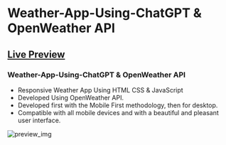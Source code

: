 # Weather-App-Using-ChatGPT & OpenWeather API
## [Live Preview](https://noelmthembu.github.io/weather-app-using-chatgpt/)
### Weather-App-Using-ChatGPT & OpenWeather API

- Responsive Weather App Using HTML CSS & JavaScript
- Developed Using OpenWeather API.
- Developed first with the Mobile First methodology, then for desktop.
- Compatible with all mobile devices and with a beautiful and pleasant user interface.

![preview_img](https://github.com/noelmthembu/weather-app-using-chatgpt/assets/109946871/dd7845f0-f6af-4098-a765-c84b87a35df0)


